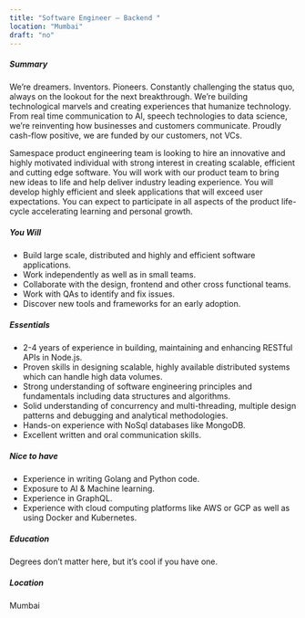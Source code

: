 ```yaml
---
title: "Software Engineer — Backend "
location: "Mumbai"
draft: "no"
---
```


##### Summary

We’re dreamers. Inventors. Pioneers. Constantly challenging the status quo, always on the lookout for the next breakthrough. We’re building technological marvels and creating experiences that humanize technology. From real time communication to AI, speech technologies to data science, we’re reinventing how businesses and customers communicate. Proudly cash-flow positive, we are funded by our customers, not VCs.

Samespace product engineering team is looking to hire an innovative and highly motivated individual with strong interest in creating scalable, efficient and cutting edge software. You will work with our product team to bring new ideas to life and help deliver industry leading experience. You will develop highly efficient and sleek applications that will exceed user expectations. You can expect to participate in all aspects of the product life-cycle accelerating learning and personal growth.

##### You Will

- Build large scale, distributed and highly and efficient software applications.
- Work independently as well as in small teams.
- Collaborate with the design, frontend and other cross functional teams.
- Work with QAs to identify and fix issues.
- Discover new tools and frameworks for an early adoption.

##### Essentials

- 2-4 years of experience in building, maintaining and enhancing RESTful APIs in Node.js.
- Proven skills in designing scalable, highly available distributed systems which can handle high data volumes.
- Strong understanding of software engineering principles and fundamentals including data structures and algorithms.
- Solid understanding of concurrency and multi-threading, multiple design patterns and debugging and analytical methodologies.
- Hands-on experience with NoSql databases like MongoDB.
- Excellent written and oral communication skills.

##### Nice to have

- Experience in writing Golang and Python code.
- Exposure to AI & Machine learning.
- Experience in GraphQL.
- Experience with cloud computing platforms like AWS or GCP as well as using Docker and Kubernetes.

##### Education

Degrees don’t matter here, but it’s cool if you have one.

##### Location

Mumbai
